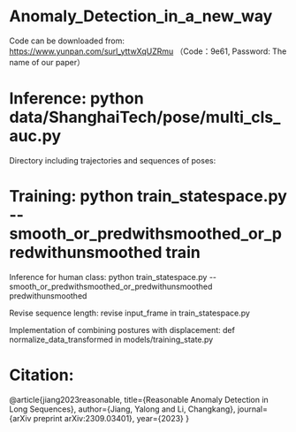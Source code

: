 # Anomaly_Detection_in_a_new_way

Code can be downloaded from: https://www.yunpan.com/surl_yttwXqUZRmu （Code：9e61, Password: The name of our paper）

# Inference: python data/ShanghaiTech/pose/multi_cls_auc.py

Directory including trajectories and sequences of poses:

# Training: python train_statespace.py --smooth_or_predwithsmoothed_or_predwithunsmoothed train

Inference for human class: python train_statespace.py --smooth_or_predwithsmoothed_or_predwithunsmoothed predwithunsmoothed

Revise sequence length: revise input_frame in train_statespace.py

Implementation of combining postures with displacement: def normalize_data_transformed in models/training_state.py

# Citation:
@article{jiang2023reasonable,
  title={Reasonable Anomaly Detection in Long Sequences},
  author={Jiang, Yalong and Li, Changkang},
  journal={arXiv preprint arXiv:2309.03401},
  year={2023}
}
